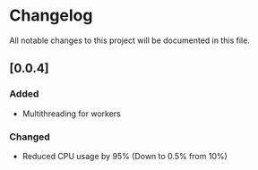 # Changelog
All notable changes to this project will be documented in this file.

## [0.0.4]
### Added
- Multithreading for workers
### Changed
- Reduced CPU usage by 95% (Down to 0.5% from 10%)